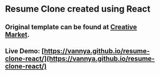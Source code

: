 # Resume Clone created using React

## Original template can be found at [Creative Market](https://creativemarket.com/ikonome/686585-Material-Resume-Blue/screenshots/#screenshot2).

## Live Demo: [https://vannya.github.io/resume-clone-react/](https://vannya.github.io/resume-clone-react/)